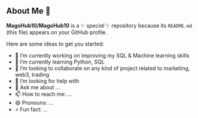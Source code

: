 ## About Me 👋


**MagoHub10/MagoHub10** is a ✨ _special_ ✨ repository because its `README.md` (this file) appears on your GitHub profile.

Here are some ideas to get you started:

- 🔭 I’m currently working on improving my SQL & Machine learning skills
- 🌱 I’m currently learning Python, SQL
- 👯 I’m looking to collaborate on any kind of project related to marketing, web3, trading
- 🤔 I’m looking for help with 
- 💬 Ask me about ...
- 📫 How to reach me: ...
- 😄 Pronouns: ...
- ⚡ Fun fact: ...
